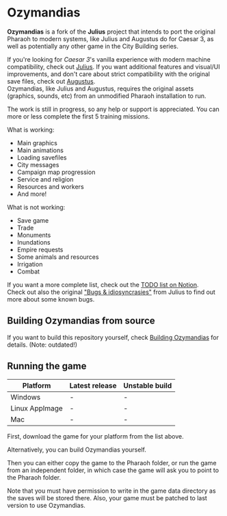 # Ozymandias 

**Ozymandias** is a fork of the **Julius** project that intends to port the original Pharaoh
to modern systems, like Julius and Augustus do for Caesar 3, as well as potentially any
other game in the City Building series.

If you're looking for _Caesar 3_'s vanilla experience with modern machine compatibility,
check out [Julius](https://github.com/bvschaik/julius).
If you want additional features and visual/UI improvements, and don't care about strict
compatibility with the original save files, check out [Augustus](https://github.com/Keriew/augustus).<br>
Ozymandias, like Julius and Augustus, requires the original assets (graphics, sounds, etc)
from an unmodified Pharaoh installation to run.

The work is still in progress, so any help or support is appreciated. You can more or less
complete the first 5 training missions.

What is working:
- Main graphics
- Main animations
- Loading savefiles
- City messages
- Campaign map progression
- Service and religion
- Resources and workers
- And more!

What is not working:
- Save game
- Trade
- Monuments  
- Inundations
- Empire requests
- Some animals and resources
- Irrigation
- Combat

If you want a more complete list, check out the
[TODO list on Notion](https://www.notion.so/Ozymandias-cfdc021c220b4d48b57bd431ed0f2a01).<br>
Check out also the original ["Bugs & idiosyncrasies"](doc/bugs.md) from Julius to find out
more about some known bugs.

## Building Ozymandias from source

If you want to build this repository yourself, check [Building Ozymandias](doc/BUILDING.md) for
details. (Note: outdated!)

## Running the game

| Platform | Latest release | Unstable build |
|----------|----------------|----------------|
| Windows  | - | - | 
| Linux AppImage | - | - |
| Mac | - | - |

First, download the game for your platform from the list above.

Alternatively, you can build Ozymandias yourself.

Then you can either copy the game to the Pharaoh folder, or run the game from an independent
folder, in which case the game will ask you to point to the Pharaoh folder.

Note that you must have permission to write in the game data directory as the saves will be
stored there. Also, your game must be patched to last version to use Ozymandias.
